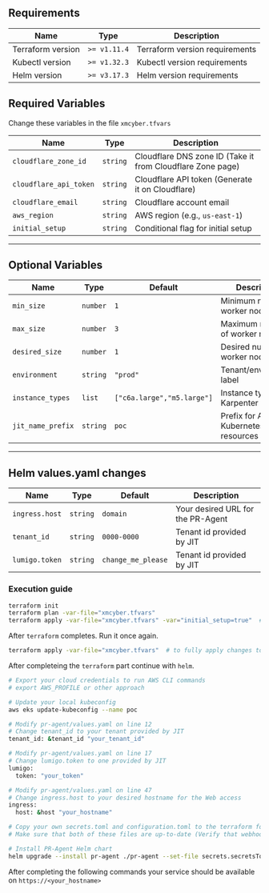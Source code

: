 ## Requirements

| Name                   | Type         | Description                      |
|------------------------|--------------|----------------------------------|
| Terraform version      | `>= v1.11.4` | Terraform version requirements   |
| Kubectl version        | `>= v1.32.3` | Kubectl version requirements     |
| Helm version           | `>= v3.17.3` | Helm version requirements        |

## Required Variables

Change these variables in the file `xmcyber.tfvars`

| Name                   | Type     | Description                      |
|------------------------|----------|----------------------------------|
| `cloudflare_zone_id`   | `string` | Cloudflare DNS zone ID (Take it from Cloudflare Zone page)          |
| `cloudflare_api_token` | `string` | Cloudflare API token (Generate it on Cloudflare)            |
| `cloudflare_email`     | `string` | Cloudflare account email         |
| `aws_region`           | `string` | AWS region (e.g., `us-east-1`)   |
| `initial_setup`        | `string` | Conditional flag for initial setup     |

---

## Optional Variables

| Name            | Type     | Default   | Description                            |
|-----------------|----------|-----------|----------------------------------------|
| `min_size`      | `number` | `1`       | Minimum number of worker nodes         |
| `max_size`      | `number` | `3`       | Maximum number of worker nodes         |
| `desired_size`  | `number` | `1`       | Desired number of worker nodes         |
| `environment`   | `string` | `"prod"`  | Tenant/environment label               |
| `instance_types`| `list`   | `["c6a.large","m5.large"]`  | Instance type for Karpenter              |
| `jit_name_prefix`      | `string` | `poc` | Prefix for AWS and Kubernetes resources |

---

## Helm values.yaml changes

| Name            | Type     | Default   | Description                            |
|-----------------|----------|-----------|----------------------------------------|
| `ingress.host`  | `string` | `domain`  | Your desired URL for the PR-Agent      |
| `tenant_id`     | `string` | `0000-0000` | Tenant id provided by JIT         |
| `lumigo.token`  | `string` | `change_me_please` | Tenant id provided by JIT         |

### Execution guide

```bash
terraform init                                                         # to initialize modules
terraform plan -var-file="xmcyber.tfvars"                              # to visualize planned changes
terraform apply -var-file="xmcyber.tfvars" -var="initial_setup=true"  # to apply changes to the cloud in init_mode
```

After `terraform` completes. Run it once again.

```bash
terraform apply -var-file="xmcyber.tfvars"  # to fully apply changes to the cloud
```

After completeing the `terraform` part continue with `helm`.

```bash
# Export your cloud credentials to run AWS CLI commands
# export AWS_PROFILE or other approach

# Update your local kubeconfig
aws eks update-kubeconfig --name poc

# Modify pr-agent/values.yaml on line 12
# Change tenant_id to your tenant provided by JIT
tenant_id: &tenant_id "your_tenant_id"

# Modify pr-agent/values.yaml on line 17
# Change lumigo.token to one provided by JIT
lumigo:
  token: "your_token"

# Modify pr-agent/values.yaml on line 47
# Change ingress.host to your desired hostname for the Web access
ingress:
  host: &host "your_hostname"

# Copy your own secrets.toml and configuration.toml to the terraform folder
# Make sure that both of these files are up-to-date (Verify that webhook_url field is defined)

# Install PR-Agent Helm chart
helm upgrade --install pr-agent ./pr-agent --set-file secrets.secretsToml=secret.toml --set-file configuration.configurationToml=configuration.toml -f ./pr-agent/values.yaml
```

After completing the following commands your service should be available on `https://<your_hostname>`
